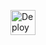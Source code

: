 [<img src="https://www.herokucdn.com/deploy/button.svg" alt="Deploy to Heroku" height="40"/>](https://github.com/kokoamartin/lolop "Heroku")
